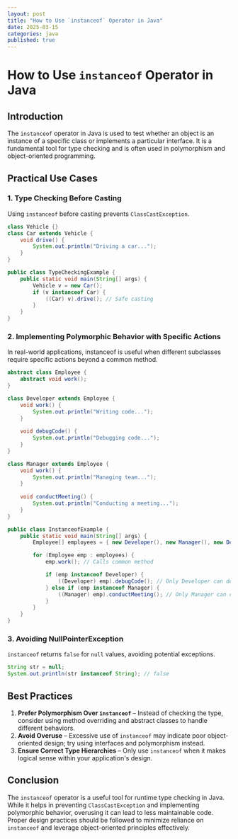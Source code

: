 ```yaml
---
layout: post
title: "How to Use `instanceof` Operator in Java"
date: 2025-03-15
categories: java
published: true
---
```


# How to Use `instanceof` Operator in Java

## Introduction

The `instanceof` operator in Java is used to test whether an object is an instance of a specific class or implements a particular interface. It is a fundamental tool for type checking and is often used in polymorphism and object-oriented programming.

## Practical Use Cases

### 1. Type Checking Before Casting

Using `instanceof` before casting prevents `ClassCastException`.

```java
class Vehicle {}
class Car extends Vehicle {
    void drive() {
        System.out.println("Driving a car...");
    }
}

public class TypeCheckingExample {
    public static void main(String[] args) {
        Vehicle v = new Car();
        if (v instanceof Car) {
            ((Car) v).drive(); // Safe casting
        }
    }
}
```

### 2. Implementing Polymorphic Behavior with Specific Actions

In real-world applications, instanceof is useful when different subclasses require specific actions beyond a common method.

```java
abstract class Employee {
    abstract void work();
}

class Developer extends Employee {
    void work() {
        System.out.println("Writing code...");
    }
    
    void debugCode() {
        System.out.println("Debugging code...");
    }
}

class Manager extends Employee {
    void work() {
        System.out.println("Managing team...");
    }
    
    void conductMeeting() {
        System.out.println("Conducting a meeting...");
    }
}

public class InstanceofExample {
    public static void main(String[] args) {
        Employee[] employees = { new Developer(), new Manager(), new Developer() };

        for (Employee emp : employees) {
            emp.work(); // Calls common method

            if (emp instanceof Developer) {
                ((Developer) emp).debugCode(); // Only Developer can debug code
            } else if (emp instanceof Manager) {
                ((Manager) emp).conductMeeting(); // Only Manager can conduct meetings
            }
        }
    }
}
```

### 3. Avoiding NullPointerException

`instanceof` returns `false` for `null` values, avoiding potential exceptions.

```java
String str = null;
System.out.println(str instanceof String); // false
```

## Best Practices

1. **Prefer Polymorphism Over `instanceof`** – Instead of checking the type, consider using method overriding and abstract classes to handle different behaviors.
2. **Avoid Overuse** – Excessive use of `instanceof` may indicate poor object-oriented design; try using interfaces and polymorphism instead.
3. **Ensure Correct Type Hierarchies** – Only use `instanceof` when it makes logical sense within your application's design.

## Conclusion

The `instanceof` operator is a useful tool for runtime type checking in Java. While it helps in preventing `ClassCastException` and implementing polymorphic behavior, overusing it can lead to less maintainable code. Proper design practices should be followed to minimize reliance on `instanceof` and leverage object-oriented principles effectively.
